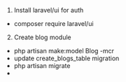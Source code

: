 1. Install laravel/ui for auth
- composer require laravel/ui
2. Create blog module
- php artisan make:model Blog -mcr
- update create_blogs_table migration
- php artisan migrate
- 
